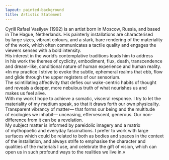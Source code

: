```yaml
---
layout: painted-background
title: Artistic Statement
---
```


<div class="about-page">

Cyrill Rafael Vasilyev (1992) is&nbsp;an&nbsp;artist born in&nbsp;Moscow, Russia, and based in&nbsp;The Hague, Netherlands. His painterly installations are characterised by&nbsp;large sizes, vibrant colours, and a&nbsp;stark, bare rendering of&nbsp;the materiality of&nbsp;the work, which often communicates a&nbsp;tactile quality and engages the viewers senses with a&nbsp;bold intensity.
<br/>
His interest in&nbsp;the world&rsquo;s contemplative traditions leads him to&nbsp;address in&nbsp;his work the themes of&nbsp;cyclicity, embodiment, flux, death, transcendence and dream-like, conditional nature of&nbsp;human experience and human reality. &laquo;In&nbsp;my&nbsp;practice&nbsp;I strive to&nbsp;evoke the subtle, ephemeral realms that ebb, flow and glide through the upper registers of&nbsp;our sensorium.
<br/>
The scintillating affectivity that defies our wake-centric habits of&nbsp;thought and reveals a&nbsp;deeper, more nebulous truth of&nbsp;what nourishes&nbsp;us and makes&nbsp;us feel alive.
<br/>
With my&nbsp;work&nbsp;I hope to&nbsp;achieve a&nbsp;somatic, visceral response. I&nbsp;try to&nbsp;let the materiality of&nbsp;my&nbsp;medium speak, so&nbsp;that it&nbsp;draws forth our own physicality. Transparent vibrancy of&nbsp;matter&mdash; that forms our being and the multitude of&nbsp;ecologies we&nbsp;inhabit&mdash; unceasing, effervescent, generous. Our non-difference from it&nbsp;can be&nbsp;a&nbsp;revelation.
<br/>
My&nbsp;subject matter is&nbsp;informed by&nbsp;pareidolic imagery and a&nbsp;matrix of&nbsp;mythopoetic and everyday fascinations. I&nbsp;prefer to&nbsp;work with large surfaces which could be&nbsp;related to&nbsp;both as&nbsp;bodies and spaces in&nbsp;the context of&nbsp;the installation, and always strife to&nbsp;emphasise the character and qualities of&nbsp;the materials I&nbsp;use, and celebrate the gift of&nbsp;vision, which can open&nbsp;us in&nbsp;such profound ways to&nbsp;the realities we&nbsp;live&nbsp;in.&raquo;
<br/>
</div>
